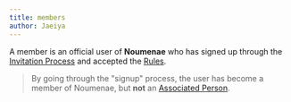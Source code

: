 ```yaml
---
title: members
author: Jaeiya
---
```

A member is an official user of **Noumenae** who has signed up through the [Invitation Process] and accepted the [Rules].

> By going through the "signup" process, the user has become a member of Noumenae, but **not** an [Associated Person].

[rules]:#/home/rules
[invitation process]:#/faq/invites
[associated person]:#/faq/as.-persons